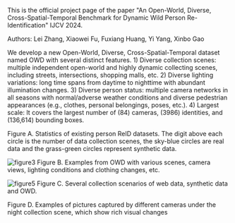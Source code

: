 This is the official project page of the paper "An Open-World, Diverse, Cross-Spatial-Temporal Benchmark for Dynamic Wild Person Re-Identification" IJCV 2024. 


Authors: Lei Zhang, Xiaowei Fu, Fuxiang Huang, Yi Yang, Xinbo Gao


We develop a new Open-World, Diverse, Cross-Spatial-Temporal dataset named OWD with several distinct features. 1) Diverse collection scenes: multiple independent open-world and highly dynamic collecting scenes, including streets, intersections, shopping malls, etc. 2) Diverse lighting variations: long time spans from daytime to nighttime with abundant illumination changes. 3) Diverse person status: multiple camera networks in all seasons with normal/adverse weather conditions and diverse pedestrian appearances (e.g., clothes, personal belongings, poses, etc.). 4) Largest scale: It covers the largest number of (84) cameras, (3986) identities, and (136,614) bounding boxes. 


Figure A. Statistics of existing person ReID datasets. The digit above each circle is the number of data collection scenes, the sky-blue circles are real data and the grass-green circles represent synthetic data.


![figure3](https://github.com/fxw13/OWD/assets/49396443/1dec4c68-382e-438b-bb56-18d558f8c471)
Figure B. Examples from OWD with various scenes, camera views, lighting conditions and clothing changes, etc.


![figure5](https://github.com/fxw13/OWD/assets/49396443/aeb2401a-ca77-40c9-aab8-5c81d3b4dbcd)
Figure C. Several collection scenarios of web data, synthetic data and OWD.


Figure D. Examples of pictures captured by different cameras under the night collection scene, which show rich visual changes
